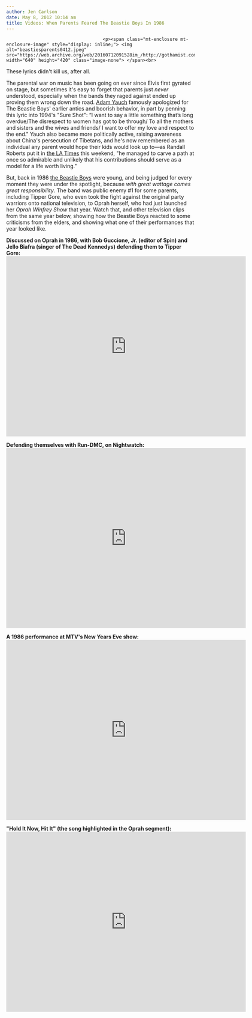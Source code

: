 ```yaml
---
author: Jen Carlson
date: May 8, 2012 10:14 am
title: Videos: When Parents Feared The Beastie Boys In 1986
---
```


	
										<p><span class="mt-enclosure mt-enclosure-image" style="display: inline;"> <img alt="beastiesparents0412.jpeg" src="https://web.archive.org/web/20160712091528im_/http://gothamist.com/attachments/arts_jen/beastiesparents0412.jpeg" width="640" height="420" class="image-none"> </span><br>
<span class="photo_caption">These lyrics didn&apos;t kill us, after all.</span></p>

<p>The parental war on music has been going on ever since Elvis first gyrated on stage, but sometimes it&apos;s easy to forget that parents just <em>never </em>understood, especially when the bands they raged against ended up proving them wrong down the road. <a href="https://web.archive.org/web/20160712091528/http://gothamist.com/tags/adamyauch">Adam Yauch</a> famously apologized for The Beastie Boys&apos; earlier antics and boorish behavior, in part by penning this lyric into 1994&apos;s &quot;Sure Shot&quot;: &#x201C;I want to say a little something that&#x2019;s long overdue/The disrespect to women has got to be through/ To all the mothers and sisters and the wives and friends/ I want to offer my love and respect to the end.&quot; Yauch also became more politically active, raising awareness about China&apos;s persecution of Tibetans, and he&apos;s now remembered as an individual any parent would hope their kids would look up to&#x2014;as Randall Roberts put it in <a href="https://web.archive.org/web/20160712091528/http://latimesblogs.latimes.com/music_blog/2012/05/an-appreciation-age-wisdom-tamed-beastie-boy-adam-yauch.html">the LA Times</a> this weekend, &quot;he managed to carve a path at once so admirable and unlikely that his contributions should serve as a model for a life worth living.&quot;</p>

<p>But, back in 1986 <a href="https://web.archive.org/web/20160712091528/http://gothamist.com/tags/beastieboys">the Beastie Boys</a> were young, and being judged for every moment they were under the spotlight, because <em>with great wattage comes great responsibility</em>. The band was public enemy #1 for some parents, including Tipper Gore, who even took the fight against the original party warriors onto national television, to Oprah herself, who had just launched her <em>Oprah Winfrey Show</em> that year. Watch that, and other television clips from the same year below, showing how the Beastie Boys reacted to some criticisms from the elders, and showing what one of their performances that year looked like.</p>

<p><strong>Discussed on Oprah in 1986, with Bob Guccione, Jr. (editor of Spin) and Jello Biafra (singer of The Dead Kennedys) defending them to Tipper Gore:</strong><br>
<iframe width="640" height="480" src="https://web.archive.org/web/20160712091528if_/http://www.youtube.com/embed/VJAGJ8ckmZY" frameborder="0" allowfullscreen></iframe></p>

<p><strong>Defending themselves with Run-DMC, on Nightwatch:</strong><br>
<iframe width="640" height="480" src="https://web.archive.org/web/20160712091528if_/http://www.youtube.com/embed/eSPCEeaaIe8" frameborder="0" allowfullscreen></iframe></p>

<p><strong>A 1986 performance at MTV&apos;s New Years Eve show:</strong><br>
<iframe width="640" height="480" src="https://web.archive.org/web/20160712091528if_/http://www.youtube.com/embed/sUBJvhwcFdM" frameborder="0" allowfullscreen></iframe></p>

<p><strong>&quot;Hold It Now, Hit It&quot; (the song highlighted in the Oprah segment):</strong><br>
<iframe width="640" height="480" src="https://web.archive.org/web/20160712091528if_/http://www.youtube.com/embed/oB0NM6reiRE" frameborder="0" allowfullscreen></iframe></p>					
										
									
				